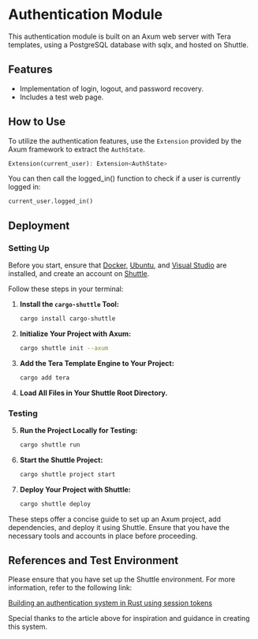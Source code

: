 # Authentication Module

This authentication module is built on an Axum web server with Tera templates, using a PostgreSQL database with sqlx, and hosted on Shuttle.

## Features

- Implementation of login, logout, and password recovery.
- Includes a test web page.

## How to Use

To utilize the authentication features, use the `Extension` provided by the Axum framework to extract the `AuthState`.

```rust
Extension(current_user): Extension<AuthState>
```

You can then call the logged_in() function to check if a user is currently logged in:

```
current_user.logged_in()
```

## Deployment

### Setting Up
Before you start, ensure that [Docker](https://www.docker.com/), [Ubuntu](https://ubuntu.com/), and [Visual Studio](https://visualstudio.microsoft.com/) are installed, and create an account on [Shuttle](https://www.shuttle.rs/).

Follow these steps in your terminal:

1. **Install the `cargo-shuttle` Tool:**
    ```bash
    cargo install cargo-shuttle
    ```

2. **Initialize Your Project with Axum:**
    ```bash
    cargo shuttle init --axum
    ```

3. **Add the Tera Template Engine to Your Project:**
    ```bash
    cargo add tera
    ```

4. **Load All Files in Your Shuttle Root Directory.**

### Testing

5. **Run the Project Locally for Testing:**
    ```bash
    cargo shuttle run
    ```

6. **Start the Shuttle Project:**
    ```bash
    cargo shuttle project start
    ```

7. **Deploy Your Project with Shuttle:**
    ```bash
    cargo shuttle deploy
    ```

These steps offer a concise guide to set up an Axum project, add dependencies, and deploy it using Shuttle. Ensure that you have the necessary tools and accounts in place before proceeding.


## References and Test Environment
Please ensure that you have set up the Shuttle environment. For more information, refer to the following link:

[Building an authentication system in Rust using session tokens](https://www.shuttle.rs/blog/2022/08/11/authentication-tutorial)

Special thanks to the article above for inspiration and guidance in creating this system.
